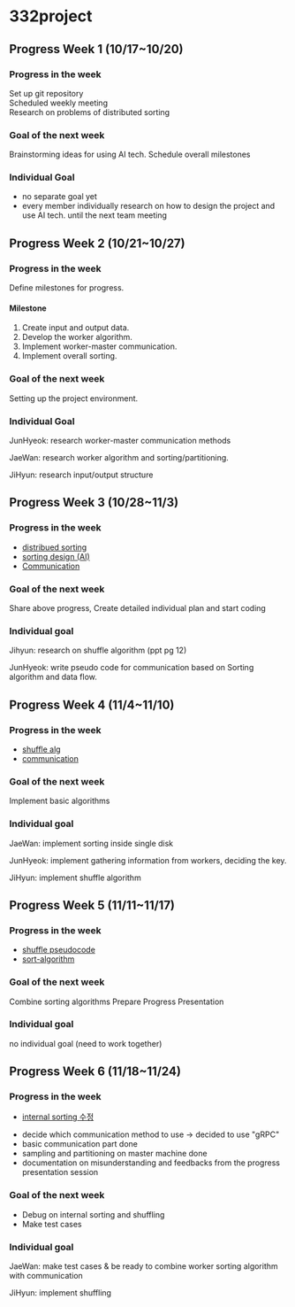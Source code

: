 # 332project

## Progress Week 1 (10/17~10/20) 

### Progress in the week 
Set up git repository \
Scheduled weekly meeting \
Research on problems of distributed sorting 

### Goal of the next week 
Brainstorming ideas for using AI tech. 
Schedule overall milestones 

### Individual Goal 
- no separate goal yet
- every member individually research on how to design the project and use AI tech. until the next team meeting  


## Progress Week 2 (10/21~10/27)

### Progress in the week 
Define milestones for progress.

#### Milestone
1. Create input and output data.
2. Develop the worker algorithm.
3. Implement worker-master communication.
4. Implement overall sorting.
### Goal of the next week 
Setting up the project environment.
### Individual Goal 
JunHyeok: research worker-master communication methods

JaeWan: research worker algorithm and sorting/partitioning.

JiHyun: research input/output structure


## Progress Week 3 (10/28~11/3)

### Progress in the week

+ [distribued sorting](https://github.com/ellie326/332project/blob/e27bbf1035a94368238c90d0aa1eab1374cde9ce/report/week3_algorithm%20for%20sorting.pdf)
+ [sorting design (AI)](https://github.com/ellie326/332project/blob/57a21db711c9bf9cfb359c10a30065d1f86fb7ab/report/sortingDesign.md)
+ [Communication](https://github.com/ellie326/332project/blob/57a21db711c9bf9cfb359c10a30065d1f86fb7ab/report/Communication.md)

### Goal of the next week

Share above progress,
Create detailed individual plan and start coding 


### Individual goal

Jihyun: research on shuffle algorithm (ppt pg 12) 

JunHyeok: write pseudo code for communication based on Sorting algorithm and data flow.

## Progress Week 4 (11/4~11/10)

### Progress in the week
+ [shuffle alg](https://github.com/ellie326/332project/blob/main/report/shuffle%20algorithm.md)
+ [communication](https://github.com/ellie326/332project/blob/main/report/communication_pseudocode.md)

### Goal of the next week
Implement basic algorithms

### Individual goal
JaeWan: implement sorting inside single disk

JunHyeok: implement gathering information from workers, deciding the key.

JiHyun: implement shuffle algorithm

## Progress Week 5 (11/11~11/17)

### Progress in the week
+ [shuffle pseudocode](https://github.com/ellie326/332project/blob/main/report/ShufflePseudocode.md)
+ [sort-algorithm](https://github.com/ellie326/332project/blob/a92b3d1124c0c2916c7ffbfefb5cfc0c2e169ac3/report/sort-algorithm.md)

### Goal of the next week
Combine sorting algorithms 
Prepare Progress Presentation 

### Individual goal
no individual goal (need to work together) 

## Progress Week 6 (11/18~11/24)

### Progress in the week
+ [internal sorting 수정](https://github.com/ellie326/332project/blob/main/report/distributed%20sorting_edited%20version.pdf) 
- decide which communication method to use -> decided to use "gRPC"
- basic communication part done
- sampling and partitioning on master machine done
- documentation on misunderstanding and feedbacks from the progress presentation session 

### Goal of the next week
- Debug on internal sorting and shuffling
- Make test cases 

### Individual goal
JaeWan: make test cases & be ready to combine worker sorting algorithm with communication 

JiHyun: implement shuffling 


